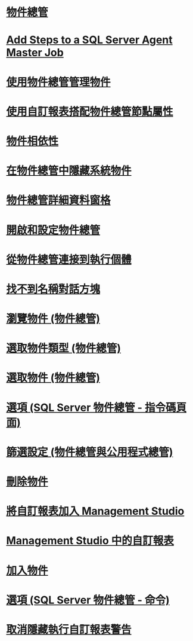 # [物件總管](object-explorer.md)
# [Add Steps to a SQL Server Agent Master Job](add-steps-to-a-sql-server-agent-master-job.md)
# [使用物件總管管理物件](manage-objects-by-using-object-explorer.md)
# [使用自訂報表搭配物件總管節點屬性](use-custom-reports-with-object-explorer-node-properties.md)
# [物件相依性](object-dependencies.md)
# [在物件總管中隱藏系統物件](hide-system-objects-in-object-explorer.md)
# [物件總管詳細資料窗格](object-explorer-details-pane.md)
# [開啟和設定物件總管](open-and-configure-object-explorer.md)
# [從物件總管連接到執行個體](connect-to-an-instance-from-object-explorer.md)
# [找不到名稱對話方塊](name-not-found-dialog-box.md)
# [瀏覽物件 (物件總管)](browse-for-objects-object-explorer.md)
# [選取物件類型 (物件總管)](select-object-types-object-explorer.md)
# [選取物件 (物件總管)](select-objects-object-explorer.md)
# [選項 (SQL Server 物件總管 - 指令碼頁面)](options-sql-server-object-explorer-scripting-page.md)
# [篩選設定 (物件總管與公用程式總管)](filter-settings-object-explorer-and-utility-explorer.md)
# [刪除物件](delete-objects.md)
# [將自訂報表加入 Management Studio](add-a-custom-report-to-management-studio.md)
# [Management Studio 中的自訂報表](custom-reports-in-management-studio.md)
# [加入物件](add-objects.md)
# [選項 (SQL Server 物件總管 - 命令)](options-sql-server-object-explorer-commands.md)
# [取消隱藏執行自訂報表警告](unsuppress-run-custom-report-warnings.md)
